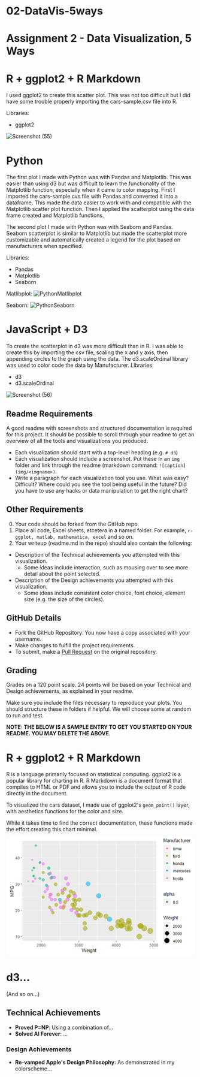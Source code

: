# 02-DataVis-5ways

Assignment 2 - Data Visualization, 5 Ways  
===
# R + ggplot2 + R Markdown
I used ggplot2 to create this scatter plot. This was not too difficult but I did have some trouble properly importing the cars-sample.csv file into R. 

Libraries:
- ggplot2

![Screenshot (55)](https://user-images.githubusercontent.com/48228807/151817989-af94b289-eed9-494a-9e8e-ee6609f07232.png)

# Python 
The first plot I made with Python was with Pandas and Matplotlib. This was easier than using d3 but was difficult to learn the functionality of the Matplotlib function, especially when it came to color mapping. First I imported the cars-sample.cvs file with Pandas and converted it into a dataframe. This made the data easier to work with and compatible with the Matplotlib scatter plot function. Then I applied the scatterplot using the data frame created and Matplotlib functions.

The second plot I made with Python was with Seaborn and Pandas. Seaborn scatterplot is similar to Matplotlib but made the scatterplot more customizable and automatically created a legend for the plot based on manufacturers when specified. 

Libraries:
- Pandas
- Matplotlib
- Seaborn 

Matlibplot:
![PythonMatlibplot](https://user-images.githubusercontent.com/48228807/151818288-502f6f17-fc42-49b7-b2ea-c39cf86a1b7a.png)

Seaborn:
![PythonSeaborn](https://user-images.githubusercontent.com/48228807/151818406-47ef3c13-e169-447a-b151-ab2f894bce43.png)

# JavaScript + D3
To create the scatterplot in d3 was more difficult than in R. I was able to create this by importing the csv file, scaling the x and y axis, then appending circles to the graph using the data. The d3.scaleOrdinal library was used to color code the data by Manufacturer. 
Libraries:
- d3
- d3.scaleOrdinal

![Screenshot (56)](https://user-images.githubusercontent.com/48228807/151818860-46e59a28-19c5-4bd3-88b5-5dae3316d09c.png)


Readme Requirements
---

A good readme with screenshots and structured documentation is required for this project. 
It should be possible to scroll through your readme to get an overview of all the tools and visualizations you produced.

- Each visualization should start with a top-level heading (e.g. `# d3`)
- Each visualization should include a screenshot. Put these in an `img` folder and link through the readme (markdown command: `![caption](img/<imgname>)`.
- Write a paragraph for each visualization tool you use. What was easy? Difficult? Where could you see the tool being useful in the future? Did you have to use any hacks or data manipulation to get the right chart?

Other Requirements
---

0. Your code should be forked from the GitHub repo.
1. Place all code, Excel sheets, etcetera in a named folder. For example, `r-ggplot, matlab, mathematica, excel` and so on.
2. Your writeup (readme.md in the repo) should also contain the following:

- Description of the Technical achievements you attempted with this visualization.
  - Some ideas include interaction, such as mousing over to see more detail about the point selected.
- Description of the Design achievements you attempted with this visualization.
  - Some ideas include consistent color choice, font choice, element size (e.g. the size of the circles).

GitHub Details
---

- Fork the GitHub Repository. You now have a copy associated with your username.
- Make changes to fulfill the project requirements. 
- To submit, make a [Pull Request](https://help.github.com/articles/using-pull-requests/) on the original repository.

Grading
---

Grades on a 120 point scale. 
24 points will be based on your Technical and Design achievements, as explained in your readme. 

Make sure you include the files necessary to reproduce your plots.
You should structure these in folders if helpful.
We will choose some at random to run and test.

**NOTE: THE BELOW IS A SAMPLE ENTRY TO GET YOU STARTED ON YOUR README. YOU MAY DELETE THE ABOVE.**

# R + ggplot2 + R Markdown

R is a language primarily focused on statistical computing.
ggplot2 is a popular library for charting in R.
R Markdown is a document format that compiles to HTML or PDF and allows you to include the output of R code directly in the document.

To visualized the cars dataset, I made use of ggplot2's `geom_point()` layer, with aesthetics functions for the color and size.

While it takes time to find the correct documentation, these functions made the effort creating this chart minimal.

![ggplot2](img/ggplot2.png)

# d3...

(And so on...)


## Technical Achievements
- **Proved P=NP**: Using a combination of...
- **Solved AI Forever**: ...

### Design Achievements
- **Re-vamped Apple's Design Philosophy**: As demonstrated in my colorscheme...

